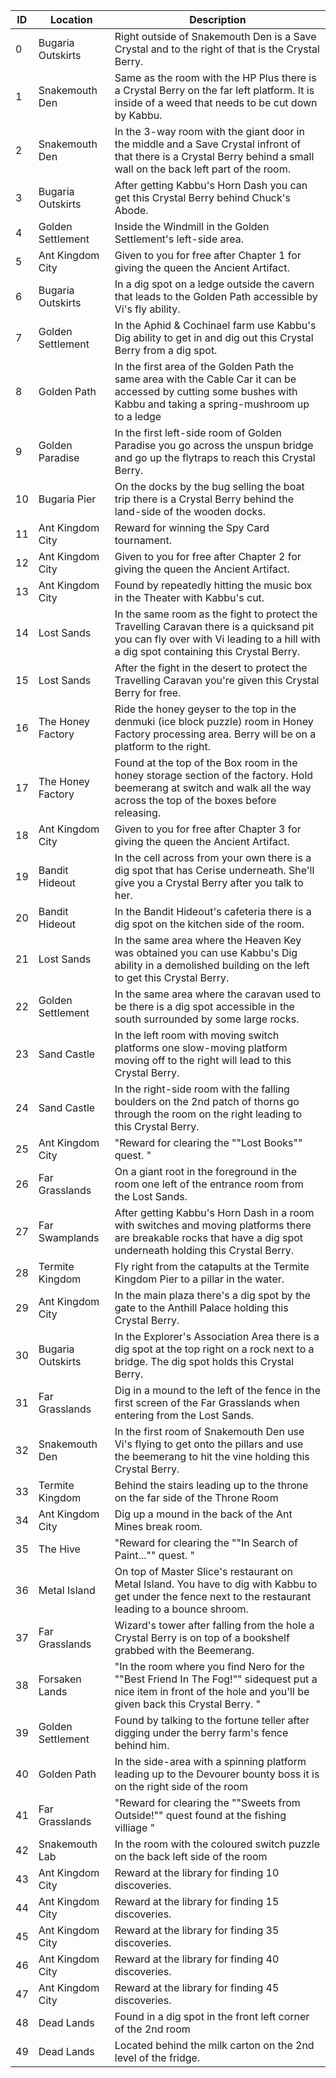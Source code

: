 ID | Location | Description
------ | ----- | ------
0 | Bugaria Outskirts | Right outside of Snakemouth Den is a Save Crystal and to the right of that is the Crystal Berry.  
1 | Snakemouth Den | Same as the room with the HP Plus there is a Crystal Berry on the far left platform. It is inside of a weed that needs to be cut down by Kabbu.  
2 | Snakemouth Den | In the 3-way room with the giant door in the middle and a Save Crystal infront of that there is a Crystal Berry behind a small wall on the back left part of the room. 
3 | Bugaria Outskirts | After getting Kabbu's Horn Dash you can get this Crystal Berry behind Chuck's Abode.  
4 | Golden Settlement | Inside the Windmill in the Golden Settlement's left-side area.  
5 | Ant Kingdom City | Given to you for free after Chapter 1 for giving the queen the Ancient Artifact.  
6 | Bugaria Outskirts | In a dig spot on a ledge outside the cavern that leads to the Golden Path accessible by Vi's fly ability.  
7 | Golden Settlement | In the Aphid & Cochinael farm use Kabbu's Dig ability to get in and dig out this Crystal Berry from a dig spot.  
8 | Golden Path | In the first area of the Golden Path the same area with the Cable Car it can be accessed by cutting some bushes with Kabbu and taking a spring-mushroom up to a ledge
9 | Golden Paradise | In the first left-side room of Golden Paradise you go across the unspun bridge and go up the flytraps to reach this Crystal Berry.  
10 | Bugaria Pier | On the docks by the bug selling the boat trip there is a Crystal Berry behind the land-side of the wooden docks. 
11 | Ant Kingdom City | Reward for winning the Spy Card tournament.   
12 | Ant Kingdom City | Given to you for free after Chapter 2 for giving the queen the Ancient Artifact.  
13 | Ant Kingdom City | Found by repeatedly hitting the music box in the Theater with Kabbu's cut.   
14 | Lost Sands | In the same room as the fight to protect the Travelling Caravan there is a quicksand pit you can fly over with Vi leading to a hill with a dig spot containing this Crystal Berry. 
15 | Lost Sands | After the fight in the desert to protect the Travelling Caravan you're given this Crystal Berry for free.  
16 | The Honey Factory | Ride the honey geyser to the top in the denmuki (ice block puzzle) room in Honey Factory processing area.  Berry will be on a platform to the right.   
17 | The Honey Factory | Found at the top of the Box room in the honey storage section of the factory. Hold beemerang at switch and walk all the way across the top of the boxes before releasing.  
18 | Ant Kingdom City | Given to you for free after Chapter 3 for giving the queen the Ancient Artifact.  
19 | Bandit Hideout | In the cell across from your own there is a dig spot that has Cerise underneath. She'll give you a Crystal Berry after you talk to her.  
20 | Bandit Hideout | In the Bandit Hideout's cafeteria there is a dig spot on the kitchen side of the room.  
21 | Lost Sands | In the same area where the Heaven Key was obtained you can use Kabbu's Dig ability in a demolished building on the left to get this Crystal Berry.  
22 | Golden Settlement | In the same area where the caravan used to be there is a dig spot accessible in the south surrounded by some large rocks. 
23 | Sand Castle | In the left room with moving switch platforms one slow-moving platform moving off to the right will lead to this Crystal Berry.  
24 | Sand Castle | In the right-side room with the falling boulders on the 2nd patch of thorns go through the room on the right leading to this Crystal Berry.
25 | Ant Kingdom City | "Reward for clearing the ""Lost Books"" quest.   "
26 | Far Grasslands | On a giant root in the foreground in the room one left of the entrance room from the Lost Sands.  
27 | Far Swamplands | After getting Kabbu's Horn Dash in a room with switches and moving platforms there are breakable rocks that have a dig spot underneath holding this Crystal Berry.
28 | Termite Kingdom | Fly right from the catapults at the Termite Kingdom Pier to a pillar in the water.   
29 | Ant Kingdom City | In the main plaza there's a dig spot by the gate to the Anthill Palace holding this Crystal Berry. 
30 | Bugaria Outskirts | In the Explorer's Association Area there is a dig spot at the top right on a rock next to a bridge. The dig spot holds this Crystal Berry. 
31 | Far Grasslands | Dig in a mound to the left of the fence in the first screen of the Far Grasslands when entering from the Lost Sands.   
32 | Snakemouth Den | In the first room of Snakemouth Den use Vi's flying to get onto the pillars and use the beemerang to hit the vine holding this Crystal Berry. 
33 | Termite Kingdom | Behind the stairs leading up to the throne on the far side of the Throne Room   
34 | Ant Kingdom City | Dig up a mound in the back of the Ant Mines break room.   
35 | The Hive | "Reward for clearing the ""In Search of Paint..."" quest.   "
36 | Metal Island | On top of Master Slice's restaurant on Metal Island. You have to dig with Kabbu to get under the fence next to the restaurant leading to a bounce shroom.  
37 | Far Grasslands | Wizard's tower after falling from the hole a Crystal Berry is on top of a bookshelf grabbed with the Beemerang. 
38 | Forsaken Lands | "In the room where you find Nero for the ""Best Friend In The Fog!"" sidequest put a nice item in front of the hole and you'll be given back this Crystal Berry. "
39 | Golden Settlement | Found by talking to the fortune teller after digging under the berry farm's fence behind him.   
40 | Golden Path | In the side-area with a spinning platform leading up to the Devourer bounty boss it is on the right side of the room  
41 | Far Grasslands | "Reward for clearing the ""Sweets from Outside!"" quest found at the fishing villiage  "
42 | Snakemouth Lab | In the room with the coloured switch puzzle on the back left side of the room  
43 | Ant Kingdom City | Reward at the library for finding 10 discoveries.   
44 | Ant Kingdom City | Reward at the library for finding 15 discoveries.   
45 | Ant Kingdom City | Reward at the library for finding 35 discoveries.   
46 | Ant Kingdom City | Reward at the library for finding 40 discoveries.   
47 | Ant Kingdom City | Reward at the library for finding 45 discoveries.   
48 | Dead Lands | Found in a dig spot in the front left corner of the 2nd room  
49 | Dead Lands | Located behind the milk carton on the 2nd level of the fridge.   
